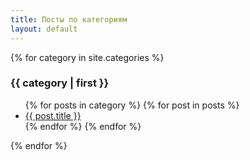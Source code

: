 ```yaml
---
title: Посты по категориям
layout: default
---
```


{% for category in site.categories %}
  <h3>{{ category | first }}</h3>
  <ul class="w3-ul">
	{% for posts in category %}
	{% for post in posts %}
      <li><a href="{{ post.url }}">{{ post.title }}</a></li>
	{% endfor %}
    {% endfor %}
  </ul>
{% endfor %}

